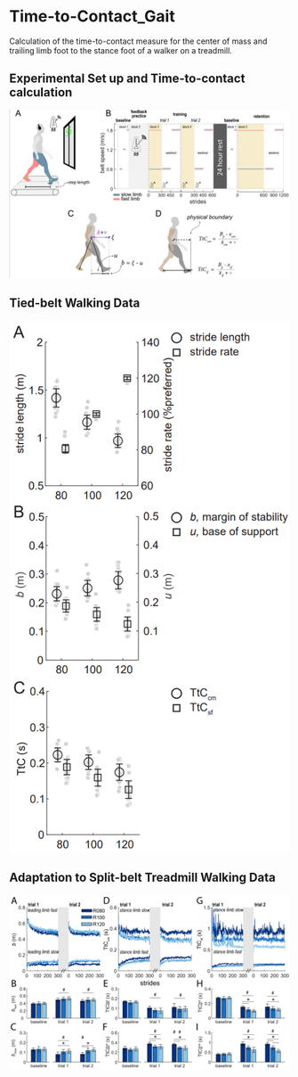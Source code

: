 # Time-to-Contact_Gait
Calculation of the time-to-contact measure for the center of mass and trailing limb foot to the stance foot of a walker on a treadmill.

## Experimental Set up and Time-to-contact calculation
![Time to Contact Experiment](Figure1.PNG)

## Tied-belt Walking Data
![Typical Walking Data](Figure2.png)

## Adaptation to Split-belt Treadmill Walking Data
![Adaptation Data](Figure4.png)

